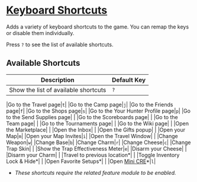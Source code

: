 # [Keyboard Shortcuts](https://www.mousehuntgame.com/preferences.php?tab=mousehunt-improved-settings#mousehunt-improved-settings-feature-keyboard-shortcuts)

Adds a variety of keyboard shortcuts to the game. You can remap the keys or disable them individually.

Press `?` to see the list of available shortcuts.

## Available Shortcuts

| Description | Default Key |
| --- | --- |
|Show the list of available shortcuts|`?`|

|Go to the Travel page|`t`|
|Go to the Camp page|`j`|
|Go to the Friends page|`f`|
|Go to the Shops page|`s`|
|Go to the Your Hunter Profile page|`p`|
|Go to the Send Supplies page| |
|Go to the Scoreboards page| |
|Go to the Team page| |
|Go to the Tournaments page| |
|Go to the Wiki page| |
|Open the Marketplace| |
|Open the Inbox| |
|Open the Gifts popup| |
|Open your Map|`m`|
|Open your Map Invites|`i`|
|Open the Travel Window| |
|Change Weapon|`w`|
|Change Base|`b`|
|Change Charm|`r`|
|Change Cheese|`c`|
|Change Trap Skin| |
|Show the Trap Effectiveness Meter|`e`|
|Disarm your Cheese| |
|Disarm your Charm| |
|Travel to previous location*| |
|Toggle Inventory Lock & Hide*| |
|Open Favorite Setups*| |
|Open [Mini CRE](https://greasyfork.org/en/scripts/447193-mh-minluck-cre-tool-v2-0-new)*|`l`|

* _These shortcuts require the related feature module to be enabled._
